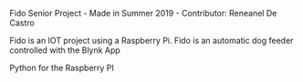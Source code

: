Fido  Senior Project - Made in Summer 2019  - Contributor: Reneanel De Castro


Fido is an IOT project using a Raspberry Pi. Fido is an automatic dog feeder controlled with the Blynk App

Python for the Raspberry PI